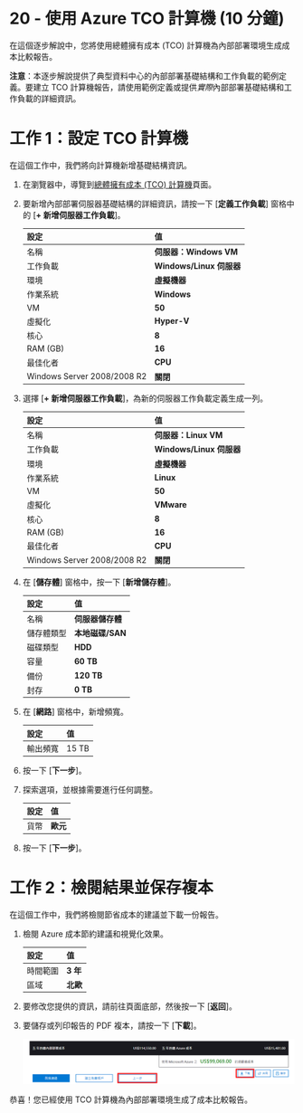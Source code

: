 ﻿---
wts:
    title: '20 - 使用 Azure TCO 計算機 (10 分鐘)'
    module: '模組 06：描述 Azure 成本管理和服務等級協定'
---
# 20 - 使用 Azure TCO 計算機 (10 分鐘)


在這個逐步解說中，您將使用總體擁有成本 (TCO) 計算機為內部部署環境生成成本比較報告。

**注意**：本逐步解說提供了典型資料中心的內部部署基礎結構和工作負載的範例定義。要建立 TCO 計算機報告，請使用範例定義或提供*實際*內部部署基礎結構和工作負載的詳細資訊。

# 工作 1：設定 TCO 計算機

在這個工作中，我們將向計算機新增基礎結構資訊。 

1. 在瀏覽器中，導覽到[總體擁有成本 (TCO) 計算機](https://azure.microsoft.com/zh-tw/pricing/tco/calculator/)頁面。

2. 要新增內部部署伺服器基礎結構的詳細資訊，請按一下 [**定義工作負載**] 窗格中的 [**+ 新增伺服器工作負載**]。

    | 設定 | 值 |
    | -- | -- |
    | 名稱 | **伺服器：Windows VM** |
    | 工作負載 | **Windows/Linux 伺服器** |
    | 環境 | **虛擬機器** |
    | 作業系統 | **Windows** |  
    | VM | **50** |
    | 虛擬化 | **Hyper-V** |
    | 核心 | **8**|
    | RAM (GB) | **16** |
    | 最佳化者 | **CPU** |
    | Windows Server 2008/2008 R2 | **關閉** |

3. 選擇 [**+ 新增伺服器工作負載**]，為新的伺服器工作負載定義生成一列。 

    | 設定 | 值 |
    | -- | -- |
    | 名稱 | **伺服器：Linux VM** |
    | 工作負載 | **Windows/Linux 伺服器** |
    | 環境 | **虛擬機器** |
    | 作業系統 | **Linux** |  
    | VM | **50** |
    | 虛擬化 | **VMware** |
    | 核心 | **8**|
    | RAM (GB) | **16** |
    | 最佳化者 | **CPU** |
    | Windows Server 2008/2008 R2 | **關閉** |

4. 在 [**儲存體**] 窗格中，按一下 [**新增儲存體**]。

    | 設定 | 值 |
    | -- | -- |
    | 名稱 | **伺服器儲存體** |
    | 儲存體類型 | **本地磁碟/SAN** |
    | 磁碟類型 | **HDD** |
    | 容量 | **60 TB** |  
    | 備份 | **120 TB** |
    | 封存 | **0 TB** |

5. 在 [**網路**] 窗格中，新增頻寬。 

    | 設定 | 值 |
    | -- | -- |
    | 輸出頻寬 | 15 TB|

6. 按一下 [**下一步**]。

7. 探索選項，並根據需要進行任何調整。 

    | 設定 | 值 |
    | -- | -- |
    | 貨幣 | **歐元** |

8. 按一下 [**下一步**]。

# 工作 2：檢閱結果並保存複本

在這個工作中，我們將檢閱節省成本的建議並下載一份報告。 

1. 檢閱 Azure 成本節約建議和視覺化效果。

    | 設定 | 值 |
    | -- | -- |
    | 時間範圍| **3 年** |
    | 區域 | **北歐** |

2. 要修改您提供的資訊，請前往頁面底部，然後按一下 [**返回**]。 

3. 要儲存或列印報告的 PDF 複本，請按一下 [**下載**]。

    ![Azure 中 TCO 計算機的報告窗格的螢幕擷取畫面。醒目提示並完成的輸入欄位表示如何將 TCO 計算機時間範圍設定為三年，以及如何將區域設定為北歐。一個圖表，對比了內部部署基礎結構和工作負載的成本與使用 Azure 降低的成本。](../images/2001.png)

恭喜！您已經使用 TCO 計算機為內部部署環境生成了成本比較報告。
